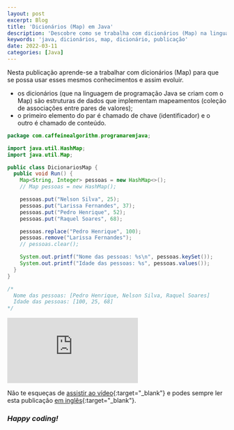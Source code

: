 ```yaml
---
layout: post
excerpt: Blog
title: 'Dicionários (Map) em Java'
description: 'Descobre como se trabalha com dicionários (Map) na linguagem de programação Java. Obtém respostas às tuas dúvidas com a teoria e os exemplos apresentados.'
keywords: 'java, dicionários, map, dicionário, publicação'
date: 2022-03-11
categories: [Java]
---
```


Nesta publicação aprende-se a trabalhar com dicionários (Map) para que se possa usar esses mesmos conhecimentos e assim evoluir.

- os dicionários (que na linguagem de programação Java se criam com o Map) são estruturas de dados que implementam mapeamentos (coleção de associações entre pares de valores);
- o primeiro elemento do par é chamado de chave (identificador) e o outro é chamado de conteúdo.

```java
package com.caffeinealgorithm.programaremjava;

import java.util.HashMap;
import java.util.Map;

public class DicionariosMap {
  public void Run() {
    Map<String, Integer> pessoas = new HashMap<>();
    // Map pessoas = new HashMap();

    pessoas.put("Nelson Silva", 25);
    pessoas.put("Larissa Fernandes", 37);
    pessoas.put("Pedro Henrique", 52);
    pessoas.put("Raquel Soares", 68);

    pessoas.replace("Pedro Henrique", 100);
    pessoas.remove("Larissa Fernandes");
    // pessoas.clear();

    System.out.printf("Nome das pessoas: %s\n", pessoas.keySet());
    System.out.printf("Idade das pessoas: %s", pessoas.values());
  }
}

/*
  Nome das pessoas: [Pedro Henrique, Nelson Silva, Raquel Soares]
  Idade das pessoas: [100, 25, 68]
*/
```

<div class="video-container">
  <iframe src="https://www.youtube.com/embed/R-ueRH4ySug" frameborder="0" allowfullscreen></iframe>
</div>

Não te esqueças de [assistir ao vídeo](https://youtu.be/R-ueRH4ySug){:target="\_blank"} e podes sempre ler esta publicação [em inglês](https://nelsonsilvadev.com/blog/20220311/dictionaries-map-in-java/){:target="\_blank"}.

### _Happy coding!_
